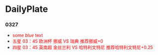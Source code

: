 # DailyPlate

### 0327


* <span style="color:red">some *blue* text</span>
* <font color=#FF0000>五星 03：45 欧洲杯 挪威 VS 瑞典 推荐挪威+0</font>
* <font color="red">四星 03：45 英南超 金丝兰利 VS 哈特利文特尼 推荐哈特利文特尼+0.25</font>
